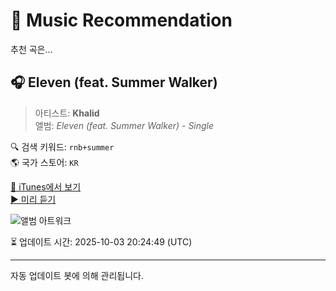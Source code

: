 
# 🎵 Music Recommendation

추천 곡은...

## 🎧 Eleven (feat. Summer Walker)  
> 아티스트: **Khalid**  
> 앨범: _Eleven (feat. Summer Walker) - Single_  

🔍 검색 키워드: `rnb+summer`  
🌎 국가 스토어: `KR`

[🔗 iTunes에서 보기](https://music.apple.com/kr/album/eleven-feat-summer-walker/1502604785?i=1502605360&uo=4)  
[▶️ 미리 듣기](https://audio-ssl.itunes.apple.com/itunes-assets/AudioPreview125/v4/4b/95/ef/4b95ef56-b783-558a-d529-c5f3359857e8/mzaf_12849537584935942090.plus.aac.p.m4a)

![앨범 아트워크](https://is1-ssl.mzstatic.com/image/thumb/Music125/v4/c9/83/60/c98360a2-4fb8-211f-f7f2-6096dbbeb07f/886448323518.jpg/100x100bb.jpg)

⏳ 업데이트 시간: 2025-10-03 20:24:49 (UTC)

---
자동 업데이트 봇에 의해 관리됩니다.
